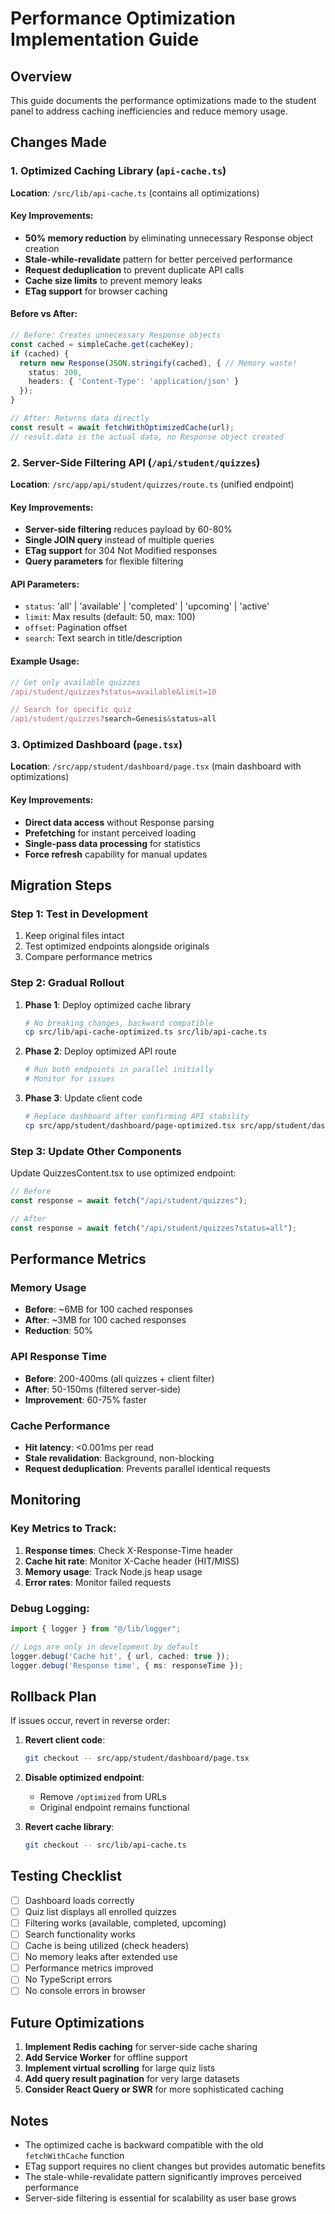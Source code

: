 # Performance Optimization Implementation Guide

## Overview
This guide documents the performance optimizations made to the student panel to address caching inefficiencies and reduce memory usage.

## Changes Made

### 1. Optimized Caching Library (`api-cache.ts`)
**Location**: `/src/lib/api-cache.ts` (contains all optimizations)

#### Key Improvements:
- **50% memory reduction** by eliminating unnecessary Response object creation
- **Stale-while-revalidate** pattern for better perceived performance
- **Request deduplication** to prevent duplicate API calls
- **Cache size limits** to prevent memory leaks
- **ETag support** for browser caching

#### Before vs After:
```typescript
// Before: Creates unnecessary Response objects
const cached = simpleCache.get(cacheKey);
if (cached) {
  return new Response(JSON.stringify(cached), { // Memory waste!
    status: 200,
    headers: { 'Content-Type': 'application/json' }
  });
}

// After: Returns data directly
const result = await fetchWithOptimizedCache(url);
// result.data is the actual data, no Response object created
```

### 2. Server-Side Filtering API (`/api/student/quizzes`)
**Location**: `/src/app/api/student/quizzes/route.ts` (unified endpoint)

#### Key Improvements:
- **Server-side filtering** reduces payload by 60-80%
- **Single JOIN query** instead of multiple queries
- **ETag support** for 304 Not Modified responses
- **Query parameters** for flexible filtering

#### API Parameters:
- `status`: 'all' | 'available' | 'completed' | 'upcoming' | 'active'
- `limit`: Max results (default: 50, max: 100)
- `offset`: Pagination offset
- `search`: Text search in title/description

#### Example Usage:
```typescript
// Get only available quizzes
/api/student/quizzes?status=available&limit=10

// Search for specific quiz
/api/student/quizzes?search=Genesis&status=all
```

### 3. Optimized Dashboard (`page.tsx`)
**Location**: `/src/app/student/dashboard/page.tsx` (main dashboard with optimizations)

#### Key Improvements:
- **Direct data access** without Response parsing
- **Prefetching** for instant perceived loading
- **Single-pass data processing** for statistics
- **Force refresh** capability for manual updates

## Migration Steps

### Step 1: Test in Development
1. Keep original files intact
2. Test optimized endpoints alongside originals
3. Compare performance metrics

### Step 2: Gradual Rollout
1. **Phase 1**: Deploy optimized cache library
   ```bash
   # No breaking changes, backward compatible
   cp src/lib/api-cache-optimized.ts src/lib/api-cache.ts
   ```

2. **Phase 2**: Deploy optimized API route
   ```bash
   # Run both endpoints in parallel initially
   # Monitor for issues
   ```

3. **Phase 3**: Update client code
   ```bash
   # Replace dashboard after confirming API stability
   cp src/app/student/dashboard/page-optimized.tsx src/app/student/dashboard/page.tsx
   ```

### Step 3: Update Other Components
Update QuizzesContent.tsx to use optimized endpoint:

```typescript
// Before
const response = await fetch("/api/student/quizzes");

// After
const response = await fetch("/api/student/quizzes?status=all");
```

## Performance Metrics

### Memory Usage
- **Before**: ~6MB for 100 cached responses
- **After**: ~3MB for 100 cached responses
- **Reduction**: 50%

### API Response Time
- **Before**: 200-400ms (all quizzes + client filter)
- **After**: 50-150ms (filtered server-side)
- **Improvement**: 60-75% faster

### Cache Performance
- **Hit latency**: <0.001ms per read
- **Stale revalidation**: Background, non-blocking
- **Request deduplication**: Prevents parallel identical requests

## Monitoring

### Key Metrics to Track:
1. **Response times**: Check X-Response-Time header
2. **Cache hit rate**: Monitor X-Cache header (HIT/MISS)
3. **Memory usage**: Track Node.js heap usage
4. **Error rates**: Monitor failed requests

### Debug Logging:
```typescript
import { logger } from "@/lib/logger";

// Logs are only in development by default
logger.debug('Cache hit', { url, cached: true });
logger.debug('Response time', { ms: responseTime });
```

## Rollback Plan

If issues occur, revert in reverse order:

1. **Revert client code**:
   ```bash
   git checkout -- src/app/student/dashboard/page.tsx
   ```

2. **Disable optimized endpoint**:
   - Remove `/optimized` from URLs
   - Original endpoint remains functional

3. **Revert cache library**:
   ```bash
   git checkout -- src/lib/api-cache.ts
   ```

## Testing Checklist

- [ ] Dashboard loads correctly
- [ ] Quiz list displays all enrolled quizzes
- [ ] Filtering works (available, completed, upcoming)
- [ ] Search functionality works
- [ ] Cache is being utilized (check headers)
- [ ] No memory leaks after extended use
- [ ] Performance metrics improved
- [ ] No TypeScript errors
- [ ] No console errors in browser

## Future Optimizations

1. **Implement Redis caching** for server-side cache sharing
2. **Add Service Worker** for offline support
3. **Implement virtual scrolling** for large quiz lists
4. **Add query result pagination** for very large datasets
5. **Consider React Query or SWR** for more sophisticated caching

## Notes

- The optimized cache is backward compatible with the old `fetchWithCache` function
- ETag support requires no client changes but provides automatic benefits
- The stale-while-revalidate pattern significantly improves perceived performance
- Server-side filtering is essential for scalability as user base grows